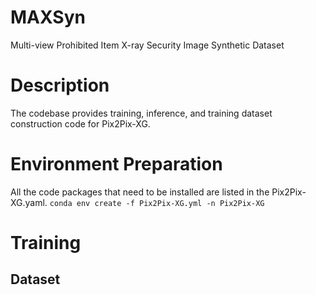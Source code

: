 # MAXSyn
Multi-view Prohibited Item X-ray Security Image Synthetic Dataset
# Description
The codebase provides training, inference, and training dataset construction code for Pix2Pix-XG.
# Environment Preparation
All the code packages that need to be installed are listed in the Pix2Pix-XG.yaml.
`conda env create -f Pix2Pix-XG.yml -n Pix2Pix-XG`
# Training
## Dataset
